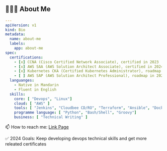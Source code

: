 ## 👨🏻‍💻 About Me 

```yaml
---
apiVersion: v1
kind: Bio
metadata:
  name: about-me
  labels:
    app: about-me
spec:
  certifications:
    - [x] CCNA (Cisco Certified Network Associate), certified in 2023
    - [x] AWS SAA (AWS Solution Architect Associate), certified in 2024
    - [x] Kubernetes CKA (Certified Kubernetes Administrator), roadmap in 2024
    - [ ] AWS SAP (AWS Solution Architect Professional), roadmap in 2024
  languanges:
    - Native in Mandarin
    - Fluent in English
  skills:
    core: [ "Devops", "Linux"]
    cloud: [ "AWS" ]
    tools: [ "Jenkins", "Cloudbee CD/RO", "Terraform", "Ansible", "Docker", "Kubernetes", "Packer", "Git" ]
    programme language: [ "Python", "Bash/Shell", "Groovy"]
    business: [ "Technical Writing" ]
```

📫 How to reach me: [Link Page](https://linkedin.com/in/bo-huang-269bb4175)

✅ 2024 Goals: Keep developing devops technical skills and get more releated certificates





<!--
**B0o0H/B0o0H** is a ✨ _special_ ✨ repository because its `README.md` (this file) appears on your GitHub profile.

Here are some ideas to get you started:

- 🔭 I’m currently working on ...
- 🌱 I’m currently learning ...
- 👯 I’m looking to collaborate on ...
- 🤔 I’m looking for help with ...
- 💬 Ask me about ...
- 📫 How to reach me: ...
- 😄 Pronouns: ...
- ⚡ Fun fact: ...
-->
